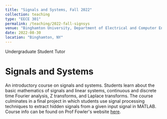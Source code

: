 ```yaml
---
title: "Signals and Systems, Fall 2022"
collection: teaching
type: "EECE 301"
permalink: /teaching/2022-fall-signsys
venue: "Binghamton University, Department of Electrical and Computer Engineering"
date: 2022-08-30
location: "Binghamton, NY"
---
```


Undergraduate Student Tutor

Signals and Systems
======
An introductory course on signals and systems. Students learn about the basic mathematics of signals and linear systems, continuous and discrete time Fourier analysis, Z transforms, and Laplace transforms. The course culminates in a final project in which students use signal processing techniques to extract hidden signals from a given input signal in MATLAB. Course info can be found on Prof Fowler's website [here](https://ws.binghamton.edu/Fowler/Fowler%20Personal%20Page/EECE301%20-%20Flipped.htm).

